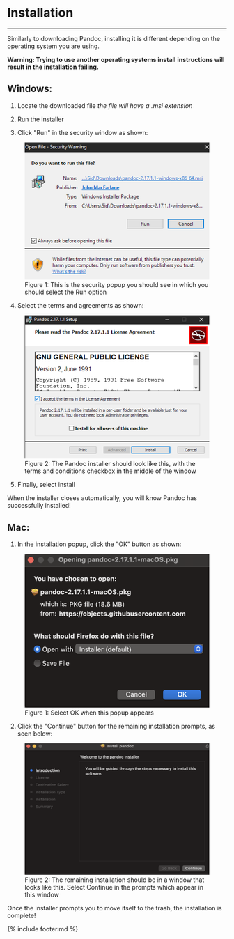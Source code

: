 # Installation

---

Similarly to downloading Pandoc, installing it is different depending on the operating system you are using. 

**Warning: Trying to use another operating systems install instructions will result in the installation failing.**

## Windows: 
1. Locate the downloaded file
*the file will have a .msi extension*

2. Run the installer

3. Click "Run" in the security window as shown:

<figure>
<img src="media/Windows3.png" alt="Image of Windows security popup">
<figcaption>Figure 1: This is the security popup you should see in which you should select the Run option</figcaption>
</figure>

4. Select the terms and agreements as shown:

<figure>
<img src="media/Windows4.png" alt="The Pandoc Windows installer">
<figcaption>Figure 2: The Pandoc installer should look like this, with the terms and conditions checkbox in the middle of the window</figcaption>
</figure>

5. Finally, select install

When the installer closes automatically, you will know Pandoc has successfully installed!

## Mac:

1. In the installation popup, click the "OK" button as shown:

<figure>
<img src="media/Mac2.png" alt="Mac installation popup">
<figcaption>Figure 1: Select OK when this popup appears</figcaption>
</figure>

2. Click the "Continue" button for the remaining installation prompts, as seen below:

<figure>
<img src="media/Mac3.png" alt="Mac Pandoc installer">
<figcaption>Figure 2: The remaining installation should be in a window that looks like this. Select Continue in the prompts which appear in this window</figcaption>
</figure>

Once the installer prompts you to move itself to the trash, the installation is complete!




{% include footer.md %}
